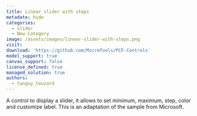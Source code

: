```yaml
---
title: Linear slider with steps
metadate: hide
categories:
  - slider
  - New Category
image: /assets/images/linear-slider-with-steps.png
visit: 
download: 'https://github.com/MscrmTools/PCF-Controls'
model_support: true
canvas_support: false
license_defined: true
managed_solution: true
authors:
  - tanguy_touzard
---
```

A control to display a slider, it allows to set minimum, maximum, step, color and customize label. This is an adaptation of the sample from Microsoft.
